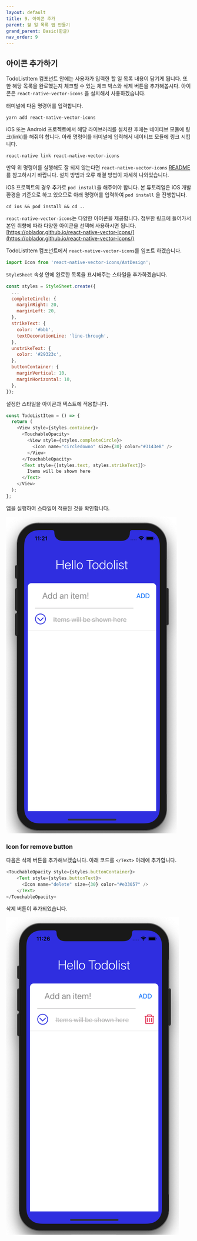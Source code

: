 ```yaml
---
layout: default
title: 9. 아이콘 추가
parent: 할 일 목록 앱 만들기
grand_parent: Basic(한글)
nav_order: 9
---
```


## 아이콘 추가하기

TodoListItem 컴포넌트 안에는 사용자가 입력한 할 일 목록 내용이 담기게 됩니다. 또한 해당 목록을 완료했는지 체크할 수 있는 체크 박스와 삭제 버튼을 추가해봅시다. 아이콘은 `react-native-vector-icons` 을 설치해서 사용하겠습니다.

터미널에 다음 명령어를 입력합니다.

```
yarn add react-native-vector-icons
```

iOS 또는 Android 프로젝트에서 해당 라이브러리를 설치한 후에는 네이티브 모듈에 링크(link)를 해줘야 합니다. 아래 명령어를 터미널에 입력해서 네이티브 모듈에 링크 시킵니다.

```
react-native link react-native-vector-icons
```

만약 위 명령어를 실행해도 잘 되지 않는다면 `react-native-vector-icons` [README](https://github.com/oblador/react-native-vector-icons/blob/master/README.md) 를 참고하시기 바랍니다. 설치 방법과 오류 해결 방법이 자세히 나와있습니다.

iOS 프로젝트의 경우 추가로 `pod install`을 해주어야 합니다. 본 튜토리얼은 iOS 개발 환경을 기준으로 하고 있으므로 아래 명령어를 입력하여 `pod install` 을 진행합니다.

```
cd ios && pod install && cd ..
```



`react-native-vector-icons`는 다양한 아이콘을 제공합니다. 첨부한 링크에 들어가서 본인 취향에 따라 다양한 아이콘을 선택해 사용하시면 됩니다. [https://oblador.github.io/react-native-vector-icons/](https://oblador.github.io/react-native-vector-icons/)

TodoListItem 컴포넌트에서 `react-native-vector-icons`를 임포트 하겠습니다.

```js
import Icon from 'react-native-vector-icons/AntDesign';
```

`StyleSheet` 속성 안에 완료한 목록을 표시해주는 스타일을 추가하겠습니다.

```js
const styles = StyleSheet.create({
  ...
  completeCircle: {
    marginRight: 20,
    marginLeft: 20,
  },
  strikeText: {
    color: '#bbb',
    textDecorationLine: 'line-through',
  },
  unstrikeText: {
    color: '#29323c',
  },
  buttonContainer: {
    marginVertical: 10,
    marginHorizontal: 10,
  },
});
```

설정한 스타일을 아이콘과 텍스트에 적용합니다.

```js
const TodoListItem = () => {
  return (
    <View style={styles.container}>
      <TouchableOpacity>
        <View style={styles.completeCircle}>
          <Icon name="circledowno" size={30} color="#3143e8" />
        </View>
      </TouchableOpacity>
      <Text style={[styles.text, styles.strikeText]}>
        Items will be shown here
      </Text>
    </View>
  );
};
```

앱을 실행하여 스타일이 적용된 것을 확인합니다.

![](../images/completed_icon.png "completed_icon.png")

### Icon for remove button

다음은 삭제 버튼을 추가해보겠습니다. 아래 코드를 `</Text>` 아래에 추가합니다.

```js
<TouchableOpacity style={styles.buttonContainer}>
    <Text style={styles.buttonText}>
      <Icon name="delete" size={30} color="#e33057" />
    </Text>
</TouchableOpacity>
```

삭제 버튼이 추가되었습니다.

![](../images/remove_button.png "remove_button.png")
